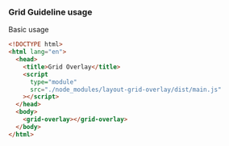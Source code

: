 ### Grid Guideline usage

Basic usage

```html
<!DOCTYPE html>
<html lang="en">
  <head>
    <title>Grid Overlay</title>
    <script
      type="module"
      src="./node_modules/layout-grid-overlay/dist/main.js"
    ></script>
  </head>
  <body>
    <grid-overlay></grid-overlay>
  </body>
</html>
```
